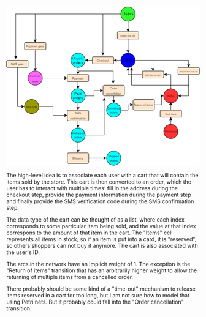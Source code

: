 ![petri](./petri.png)

The high-level idea is to associate each user with a cart that will contain the items sold by the store. This cart is then converted to an order, which the user has to interact with multiple times: fill in the address during the checkout step, provide the payment information during the payment step and finally provide the SMS verification code during the SMS confirmation step. 

The data type of the cart can be thought of as a list, where each index corresponds to some particular item being sold, and the value at that index correspons to the amount of that item in the cart. The "Items" cell represents all items in stock, so if an item is put into a card, it is "reserved", so others shoppers can not buy it anymore. The cart is also associated with the user's ID.

The arcs in the network have an implicit weight of 1. The exception is the "Return of items" transition that has an arbitrarily higher weight to allow the returning of multiple items from a cancelled order.

There probably should be some kind of a "time-out" mechanism to release items reserved in a cart for too long, but I am not sure how to model that using Petri nets. But it probably could fall into the "Order cancellation" transition.